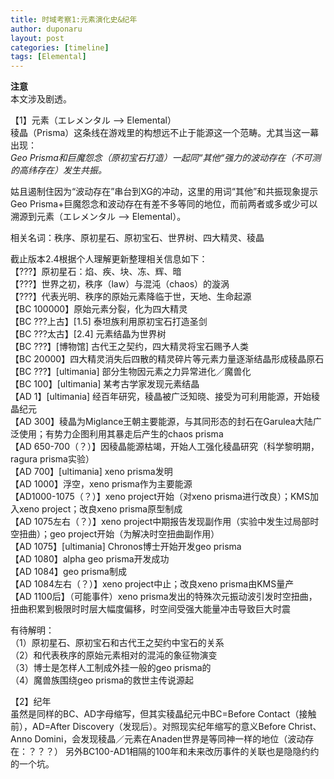 ```yaml
---
title: 时域考察1:元素演化史&纪年
author: duponaru
layout: post
categories: [timeline]
tags: [Elemental]
---
```


**注意**  
本文涉及剧透。  


【1】元素（エレメンタル --> Elemental）   
稜晶（Prisma）这条线在游戏里的构想远不止于能源这一个范畴。尤其当这一幕出现：  
<span class="image centered"><img src="{{ '/assets/post_img/2020-04-11/preview_kouhen.jpg' | relative_url }}" alt="" /></span>  
*Geo Prisma和巨魔怨念（原初宝石打造）一起同“其他“强力的波动存在（不可测的高纬存在）发生共振。*  

姑且遏制住因为“波动存在”串台到XG的冲动，这里的用词“其他”和共振现象提示Geo Prisma+巨魔怨念和波动存在有差不多等同的地位，而前两者或多或少可以溯源到元素（エレメンタル --> Elemental）。  


相关名词：秩序、原初星石、原初宝石、世界树、四大精灵、稜晶  


截止版本2.4根据个人理解更新整理相关信息如下：  
<span class="image centered"><img src="{{ '/assets/post_img/2020-04-11/evol_elemental.png' | relative_url }}" alt="" /></span>   
【???】原初星石：焰、疾、块、冻、辉、暗  
【???】世界之初，秩序（law）与混沌（chaos）的漩涡  
【???】代表光明、秩序的原始元素降临于世，天地、生命起源  
【BC 100000】原始元素分裂，化为四大精灵  
【BC ???上古】[1.5] 泰坦族利用原初宝石打造圣剑  
【BC ???太古】[2.4] 元素结晶为世界树  
【BC ???】[博物馆] 古代王之契约，四大精灵将宝石赐予人类    
【BC 20000】四大精灵消失后四散的精灵碎片等元素力量逐渐结晶形成稜晶原石  
【BC ???】[ultimania] 部分生物因元素之力异常进化／魔兽化  
【BC 100】[ultimania] 某考古学家发现元素结晶  
【AD 1】[ultimania] 经百年研究，稜晶被广泛知晓、接受为可利用能源，开始稜晶纪元  
【AD 300】稜晶为Miglance王朝主要能源，与其同形态的封石在Garulea大陆广泛使用；有势力企图利用其暴走后产生的chaos prisma  
【AD 650-700（？）】因稜晶能源枯竭，开始人工强化稜晶研究（科学黎明期，ragura prisma实验）  
【AD 700】[ultimania] xeno prisma发明  
【AD 1000】浮空，xeno prisma作为主要能源  
【AD1000-1075（？）】xeno project开始（对xeno prisma进行改良）；KMS加入xeno project；改良xeno prisma原型制成  
【AD 1075左右（？）】xeno project中期报告发现副作用（实验中发生过局部时空扭曲）；geo project开始（为解决时空扭曲副作用）  
【AD 1075】[ultimania] Chronos博士开始开发geo prisma  
【AD 1080】alpha geo prisma开发成功  
【AD 1084】geo prisma制成  
【AD 1084左右（？）】xeno project中止；改良xeno prisma由KMS量产  
【AD 1100后】（可能事件）xeno prisma发出的特殊次元振动波引发时空扭曲，扭曲积累到极限时时层大幅度偏移，时空间受强大能量冲击导致巨大时震  
  
 有待解明：  
（1）原初星石、原初宝石和古代王之契约中宝石的关系  
（2）和代表秩序的原始元素相对的混沌的象征物演变  
（3）博士是怎样人工制成外挂一般的geo prisma的  
（4）魔兽族围绕geo prisma的救世主传说源起  

  
【2】纪年  
虽然是同样的BC、AD字母缩写，但其实稜晶纪元中BC=Before Contact（接触前），AD=After Discovery（发现后）。对照现实纪年缩写的意义Before Christ、Anno Domini，会发现稜晶／元素在Anaden世界是等同神一样的地位（波动存在：？？？）
另外BC100-AD1相隔的100年和未来改历事件的关联也是隐隐约约的一个坑。  

